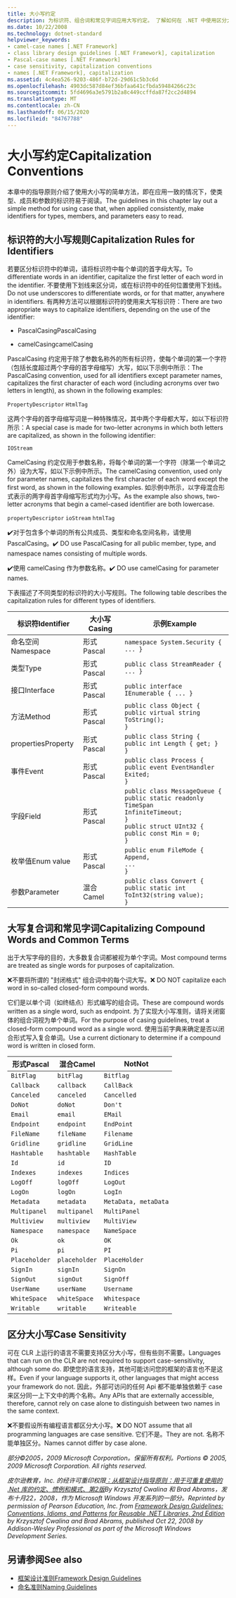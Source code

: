 ```yaml
---
title: 大小写约定
description: 为标识符、组合词和常见字词应用大写约定。 了解如何在 .NET 中使用区分大小写。
ms.date: 10/22/2008
ms.technology: dotnet-standard
helpviewer_keywords:
- camel-case names [.NET Framework]
- class library design guidelines [.NET Framework], capitalization
- Pascal-case names [.NET Framework]
- case sensitivity, capitalization conventions
- names [.NET Framework], capitalization
ms.assetid: 4c4ea526-9203-486f-b72d-29d61c5b3c6d
ms.openlocfilehash: 4903dc587d84ef36bfaa641cfbda59484266c23c
ms.sourcegitcommit: 5fd4696a3e5791b2a8c449ccffda87f2cc2d4894
ms.translationtype: MT
ms.contentlocale: zh-CN
ms.lasthandoff: 06/15/2020
ms.locfileid: "84767788"
---
```

# <a name="capitalization-conventions"></a><span data-ttu-id="94e54-104">大小写约定</span><span class="sxs-lookup"><span data-stu-id="94e54-104">Capitalization Conventions</span></span>
<span data-ttu-id="94e54-105">本章中的指导原则介绍了使用大小写的简单方法，即在应用一致的情况下，使类型、成员和参数的标识符易于阅读。</span><span class="sxs-lookup"><span data-stu-id="94e54-105">The guidelines in this chapter lay out a simple method for using case that, when applied consistently, make identifiers for types, members, and parameters easy to read.</span></span>

## <a name="capitalization-rules-for-identifiers"></a><span data-ttu-id="94e54-106">标识符的大小写规则</span><span class="sxs-lookup"><span data-stu-id="94e54-106">Capitalization Rules for Identifiers</span></span>
 <span data-ttu-id="94e54-107">若要区分标识符中的单词，请将标识符中每个单词的首字母大写。</span><span class="sxs-lookup"><span data-stu-id="94e54-107">To differentiate words in an identifier, capitalize the first letter of each word in the identifier.</span></span> <span data-ttu-id="94e54-108">不要使用下划线来区分词，或在标识符中的任何位置使用下划线。</span><span class="sxs-lookup"><span data-stu-id="94e54-108">Do not use underscores to differentiate words, or for that matter, anywhere in identifiers.</span></span> <span data-ttu-id="94e54-109">有两种方法可以根据标识符的使用来大写标识符：</span><span class="sxs-lookup"><span data-stu-id="94e54-109">There are two appropriate ways to capitalize identifiers, depending on the use of the identifier:</span></span>

- <span data-ttu-id="94e54-110">PascalCasing</span><span class="sxs-lookup"><span data-stu-id="94e54-110">PascalCasing</span></span>

- <span data-ttu-id="94e54-111">camelCasing</span><span class="sxs-lookup"><span data-stu-id="94e54-111">camelCasing</span></span>

 <span data-ttu-id="94e54-112">PascalCasing 约定用于除了参数名称外的所有标识符，使每个单词的第一个字符（包括长度超过两个字母的首字母缩写）大写，如以下示例中所示：</span><span class="sxs-lookup"><span data-stu-id="94e54-112">The PascalCasing convention, used for all identifiers except parameter names, capitalizes the first character of each word (including acronyms over two letters in length), as shown in the following examples:</span></span>

 `PropertyDescriptor`
 `HtmlTag`

 <span data-ttu-id="94e54-113">这两个字母的首字母缩写词是一种特殊情况，其中两个字母都大写，如以下标识符所示：</span><span class="sxs-lookup"><span data-stu-id="94e54-113">A special case is made for two-letter acronyms in which both letters are capitalized, as shown in the following identifier:</span></span>

 `IOStream`

 <span data-ttu-id="94e54-114">CamelCasing 约定仅用于参数名称，将每个单词的第一个字符（除第一个单词之外）设为大写，如以下示例中所示。</span><span class="sxs-lookup"><span data-stu-id="94e54-114">The camelCasing convention, used only for parameter names, capitalizes the first character of each word except the first word, as shown in the following examples.</span></span> <span data-ttu-id="94e54-115">如示例中所示，以字母混合形式表示的两字母首字母缩写形式均为小写。</span><span class="sxs-lookup"><span data-stu-id="94e54-115">As the example also shows, two-letter acronyms that begin a camel-cased identifier are both lowercase.</span></span>

 `propertyDescriptor`
 `ioStream`
 `htmlTag`

 <span data-ttu-id="94e54-116">✔️对于包含多个单词的所有公共成员、类型和命名空间名称，请使用 PascalCasing。</span><span class="sxs-lookup"><span data-stu-id="94e54-116">✔️ DO use PascalCasing for all public member, type, and namespace names consisting of multiple words.</span></span>

 <span data-ttu-id="94e54-117">✔️使用 camelCasing 作为参数名称。</span><span class="sxs-lookup"><span data-stu-id="94e54-117">✔️ DO use camelCasing for parameter names.</span></span>

 <span data-ttu-id="94e54-118">下表描述了不同类型的标识符的大小写规则。</span><span class="sxs-lookup"><span data-stu-id="94e54-118">The following table describes the capitalization rules for different types of identifiers.</span></span>

|<span data-ttu-id="94e54-119">标识符</span><span class="sxs-lookup"><span data-stu-id="94e54-119">Identifier</span></span>|<span data-ttu-id="94e54-120">大小写</span><span class="sxs-lookup"><span data-stu-id="94e54-120">Casing</span></span>|<span data-ttu-id="94e54-121">示例</span><span class="sxs-lookup"><span data-stu-id="94e54-121">Example</span></span>|
|----------------|------------|-------------|
|<span data-ttu-id="94e54-122">命名空间</span><span class="sxs-lookup"><span data-stu-id="94e54-122">Namespace</span></span>|<span data-ttu-id="94e54-123">形式</span><span class="sxs-lookup"><span data-stu-id="94e54-123">Pascal</span></span>|`namespace System.Security { ... }`|
|<span data-ttu-id="94e54-124">类型</span><span class="sxs-lookup"><span data-stu-id="94e54-124">Type</span></span>|<span data-ttu-id="94e54-125">形式</span><span class="sxs-lookup"><span data-stu-id="94e54-125">Pascal</span></span>|`public class StreamReader { ... }`|
|<span data-ttu-id="94e54-126">接口</span><span class="sxs-lookup"><span data-stu-id="94e54-126">Interface</span></span>|<span data-ttu-id="94e54-127">形式</span><span class="sxs-lookup"><span data-stu-id="94e54-127">Pascal</span></span>|`public interface IEnumerable { ... }`|
|<span data-ttu-id="94e54-128">方法</span><span class="sxs-lookup"><span data-stu-id="94e54-128">Method</span></span>|<span data-ttu-id="94e54-129">形式</span><span class="sxs-lookup"><span data-stu-id="94e54-129">Pascal</span></span>|`public class Object {` <br />  `public virtual string ToString();` <br /> `}`|
|<span data-ttu-id="94e54-130">properties</span><span class="sxs-lookup"><span data-stu-id="94e54-130">Property</span></span>|<span data-ttu-id="94e54-131">形式</span><span class="sxs-lookup"><span data-stu-id="94e54-131">Pascal</span></span>|`public class String {` <br />  `public int Length { get; }` <br /> `}`|
|<span data-ttu-id="94e54-132">事件</span><span class="sxs-lookup"><span data-stu-id="94e54-132">Event</span></span>|<span data-ttu-id="94e54-133">形式</span><span class="sxs-lookup"><span data-stu-id="94e54-133">Pascal</span></span>|`public class Process {` <br />  `public event EventHandler Exited;` <br /> `}`|
|<span data-ttu-id="94e54-134">字段</span><span class="sxs-lookup"><span data-stu-id="94e54-134">Field</span></span>|<span data-ttu-id="94e54-135">形式</span><span class="sxs-lookup"><span data-stu-id="94e54-135">Pascal</span></span>|`public class MessageQueue {` <br />  `public static readonly TimeSpan` <br /> `InfiniteTimeout;` <br /> `}` <br /> `public struct UInt32 {` <br />  `public const Min = 0;` <br /> `}`|
|<span data-ttu-id="94e54-136">枚举值</span><span class="sxs-lookup"><span data-stu-id="94e54-136">Enum value</span></span>|<span data-ttu-id="94e54-137">形式</span><span class="sxs-lookup"><span data-stu-id="94e54-137">Pascal</span></span>|`public enum FileMode {` <br />  `Append,` <br />  `...` <br /> `}`|
|<span data-ttu-id="94e54-138">参数</span><span class="sxs-lookup"><span data-stu-id="94e54-138">Parameter</span></span>|<span data-ttu-id="94e54-139">混合</span><span class="sxs-lookup"><span data-stu-id="94e54-139">Camel</span></span>|`public class Convert {` <br />  `public static int ToInt32(string value);` <br /> `}`|

## <a name="capitalizing-compound-words-and-common-terms"></a><span data-ttu-id="94e54-140">大写复合词和常见字词</span><span class="sxs-lookup"><span data-stu-id="94e54-140">Capitalizing Compound Words and Common Terms</span></span>
 <span data-ttu-id="94e54-141">出于大写字母的目的，大多数复合词都被视为单个字词。</span><span class="sxs-lookup"><span data-stu-id="94e54-141">Most compound terms are treated as single words for purposes of capitalization.</span></span>

 <span data-ttu-id="94e54-142">❌不要将所谓的 "封闭格式" 组合词中的每个词大写。</span><span class="sxs-lookup"><span data-stu-id="94e54-142">❌ DO NOT capitalize each word in so-called closed-form compound words.</span></span>

 <span data-ttu-id="94e54-143">它们是以单个词（如终结点）形式编写的组合词。</span><span class="sxs-lookup"><span data-stu-id="94e54-143">These are compound words written as a single word, such as endpoint.</span></span> <span data-ttu-id="94e54-144">为了实现大小写准则，请将关闭窗体的组合词视为单个单词。</span><span class="sxs-lookup"><span data-stu-id="94e54-144">For the purpose of casing guidelines, treat a closed-form compound word as a single word.</span></span> <span data-ttu-id="94e54-145">使用当前字典来确定是否以闭合形式写入复合单词。</span><span class="sxs-lookup"><span data-stu-id="94e54-145">Use a current dictionary to determine if a compound word is written in closed form.</span></span>

|<span data-ttu-id="94e54-146">形式</span><span class="sxs-lookup"><span data-stu-id="94e54-146">Pascal</span></span>|<span data-ttu-id="94e54-147">混合</span><span class="sxs-lookup"><span data-stu-id="94e54-147">Camel</span></span>|<span data-ttu-id="94e54-148">Not</span><span class="sxs-lookup"><span data-stu-id="94e54-148">Not</span></span>|
|------------|-----------|---------|
|`BitFlag`|`bitFlag`|`Bitflag`|
|`Callback`|`callback`|`CallBack`|
|`Canceled`|`canceled`|`Cancelled`|
|`DoNot`|`doNot`|`Don't`|
|`Email`|`email`|`EMail`|
|`Endpoint`|`endpoint`|`EndPoint`|
|`FileName`|`fileName`|`Filename`|
|`Gridline`|`gridline`|`GridLine`|
|`Hashtable`|`hashtable`|`HashTable`|
|`Id`|`id`|`ID`|
|`Indexes`|`indexes`|`Indices`|
|`LogOff`|`logOff`|`LogOut`|
|`LogOn`|`logOn`|`LogIn`|
|`Metadata`|`metadata`|`MetaData, metaData`|
|`Multipanel`|`multipanel`|`MultiPanel`|
|`Multiview`|`multiview`|`MultiView`|
|`Namespace`|`namespace`|`NameSpace`|
|`Ok`|`ok`|`OK`|
|`Pi`|`pi`|`PI`|
|`Placeholder`|`placeholder`|`PlaceHolder`|
|`SignIn`|`signIn`|`SignOn`|
|`SignOut`|`signOut`|`SignOff`|
|`UserName`|`userName`|`Username`|
|`WhiteSpace`|`whiteSpace`|`Whitespace`|
|`Writable`|`writable`|`Writeable`|

## <a name="case-sensitivity"></a><span data-ttu-id="94e54-149">区分大小写</span><span class="sxs-lookup"><span data-stu-id="94e54-149">Case Sensitivity</span></span>
 <span data-ttu-id="94e54-150">可在 CLR 上运行的语言不需要支持区分大小写，但有些则不需要。</span><span class="sxs-lookup"><span data-stu-id="94e54-150">Languages that can run on the CLR are not required to support case-sensitivity, although some do.</span></span> <span data-ttu-id="94e54-151">即使您的语言支持，其他可能访问您的框架的语言也不是这样。</span><span class="sxs-lookup"><span data-stu-id="94e54-151">Even if your language supports it, other languages that might access your framework do not.</span></span> <span data-ttu-id="94e54-152">因此，外部可访问的任何 Api 都不能单独依赖于 case 来区分同一上下文中的两个名称。</span><span class="sxs-lookup"><span data-stu-id="94e54-152">Any APIs that are externally accessible, therefore, cannot rely on case alone to distinguish between two names in the same context.</span></span>

 <span data-ttu-id="94e54-153">❌不要假设所有编程语言都区分大小写。</span><span class="sxs-lookup"><span data-stu-id="94e54-153">❌ DO NOT assume that all programming languages are case sensitive.</span></span> <span data-ttu-id="94e54-154">它们不是。</span><span class="sxs-lookup"><span data-stu-id="94e54-154">They are not.</span></span> <span data-ttu-id="94e54-155">名称不能单独区分。</span><span class="sxs-lookup"><span data-stu-id="94e54-155">Names cannot differ by case alone.</span></span>

 <span data-ttu-id="94e54-156">*部分©2005，2009 Microsoft Corporation。保留所有权利。*</span><span class="sxs-lookup"><span data-stu-id="94e54-156">*Portions © 2005, 2009 Microsoft Corporation. All rights reserved.*</span></span>

 <span data-ttu-id="94e54-157">*皮尔逊教育，Inc. 的经许可重印权限[：从框架设计指导原则：用于可重复使用的 .Net 库的约定、惯例和模式、第2版](https://www.informit.com/store/framework-design-guidelines-conventions-idioms-and-9780321545619)By Krzysztof Cwalina 和 Brad Abrams，发布十月22，2008，作为 Microsoft Windows 开发系列的一部分。*</span><span class="sxs-lookup"><span data-stu-id="94e54-157">*Reprinted by permission of Pearson Education, Inc. from [Framework Design Guidelines: Conventions, Idioms, and Patterns for Reusable .NET Libraries, 2nd Edition](https://www.informit.com/store/framework-design-guidelines-conventions-idioms-and-9780321545619) by Krzysztof Cwalina and Brad Abrams, published Oct 22, 2008 by Addison-Wesley Professional as part of the Microsoft Windows Development Series.*</span></span>

## <a name="see-also"></a><span data-ttu-id="94e54-158">另请参阅</span><span class="sxs-lookup"><span data-stu-id="94e54-158">See also</span></span>

- [<span data-ttu-id="94e54-159">框架设计准则</span><span class="sxs-lookup"><span data-stu-id="94e54-159">Framework Design Guidelines</span></span>](index.md)
- [<span data-ttu-id="94e54-160">命名准则</span><span class="sxs-lookup"><span data-stu-id="94e54-160">Naming Guidelines</span></span>](naming-guidelines.md)
